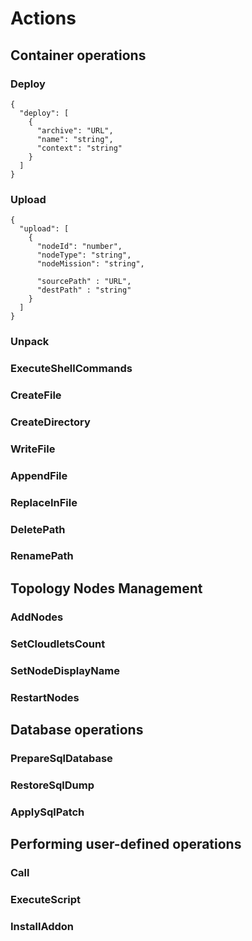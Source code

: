 # Actions

## Container operations

### Deploy
```
{
  "deploy": [
    {
      "archive": "URL",
      "name": "string",
      "context": "string"
    }
  ]
}
```

### Upload
```
{
  "upload": [
    {
      "nodeId": "number",
      "nodeType": "string",
      "nodeMission": "string",
      
      "sourcePath" : "URL",
      "destPath" : "string"
    }
  ]
}
```
### Unpack
### ExecuteShellCommands
### CreateFile
### CreateDirectory
### WriteFile
### AppendFile
### ReplaceInFile
### DeletePath
### RenamePath

## Topology Nodes Management

### AddNodes
### SetCloudletsCount
### SetNodeDisplayName
### RestartNodes

## Database operations

### PrepareSqlDatabase
### RestoreSqlDump
### ApplySqlPatch

## Performing user-defined operations

### Call
### ExecuteScript
### InstallAddon